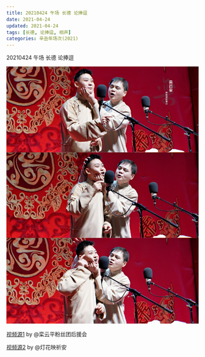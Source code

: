 ```yaml
---
title: 20210424 午场 长德 论捧逗
date: 2021-04-24
updated: 2021-04-24
tags: [长德, 论捧逗, 相声] 
categories: 辛丑年场次(2021)
---
```

20210424 午场 长德 论捧逗

![](https://raw.githubusercontent.com/rhenginium/image/main/img-1619418877713ec79e2dd5dbd088aac8f6f21609b458e.jpg)

[视频源1](https://m.weibo.cn/6574451359/4629559058108849) by @栾云平粉丝团后援会

[视频源2](https://m.weibo.cn/1950216183/4629620513571508 )  by @灯花映祈安

